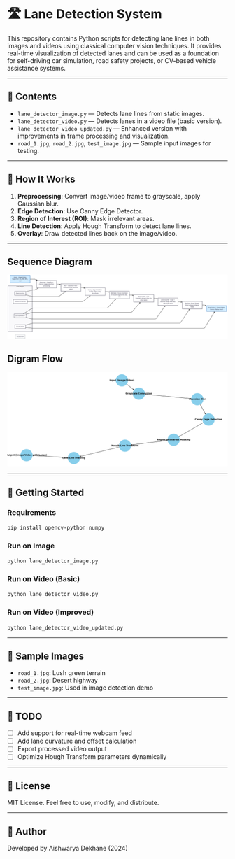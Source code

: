 
# 🛣️ Lane Detection System

This repository contains Python scripts for detecting lane lines in both images and videos using classical computer vision techniques. It provides real-time visualization of detected lanes and can be used as a foundation for self-driving car simulation, road safety projects, or CV-based vehicle assistance systems.

---

## 📁 Contents

- `lane_detector_image.py` — Detects lane lines from static images.
- `lane_detector_video.py` — Detects lanes in a video file (basic version).
- `lane_detector_video_updated.py` — Enhanced version with improvements in frame processing and visualization.
- `road_1.jpg`, `road_2.jpg`, `test_image.jpg` — Sample input images for testing.

---

## 🧠 How It Works

1. **Preprocessing**: Convert image/video frame to grayscale, apply Gaussian blur.
2. **Edge Detection**: Use Canny Edge Detector.
3. **Region of Interest (ROI)**: Mask irrelevant areas.
4. **Line Detection**: Apply Hough Transform to detect lane lines.
5. **Overlay**: Draw detected lines back on the image/video.

---
## Sequence Diagram
![Sequence Diagram](./chart.png)

## Digram Flow
![Flow](./lane_detection_flow_diagram.png)

---
## 🚀 Getting Started

### Requirements

```bash
pip install opencv-python numpy
```

### Run on Image

```bash
python lane_detector_image.py
```

### Run on Video (Basic)

```bash
python lane_detector_video.py
```

### Run on Video (Improved)

```bash
python lane_detector_video_updated.py
```

---

## 📸 Sample Images

- `road_1.jpg`: Lush green terrain
- `road_2.jpg`: Desert highway
- `test_image.jpg`: Used in image detection demo

---

## 📌 TODO

- [ ] Add support for real-time webcam feed
- [ ] Add lane curvature and offset calculation
- [ ] Export processed video output
- [ ] Optimize Hough Transform parameters dynamically

---

## 📜 License

MIT License. Feel free to use, modify, and distribute.

---

## 👤 Author

Developed by Aishwarya Dekhane (2024)
